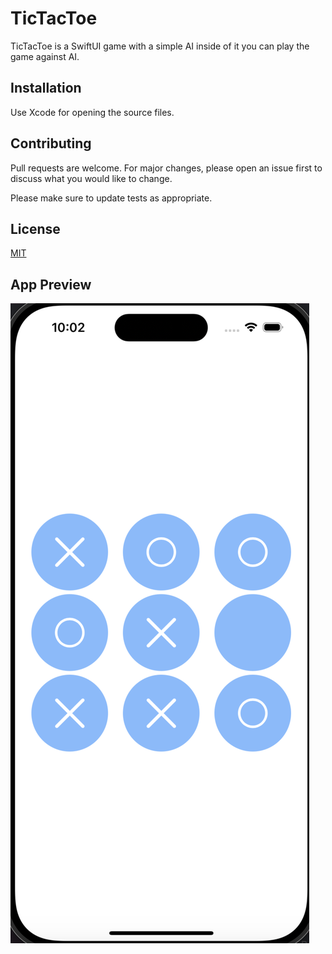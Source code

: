 # TicTacToe

TicTacToe is a SwiftUI game with a simple AI inside of it you can play the game against AI.

## Installation

Use Xcode for opening the source files.

## Contributing

Pull requests are welcome. For major changes, please open an issue first
to discuss what you would like to change.

Please make sure to update tests as appropriate.

## License

[MIT](https://choosealicense.com/licenses/mit/)

## App Preview
![Alt text](/ss.png "Preview")
